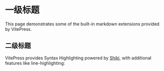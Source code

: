 # 一级标题

This page demonstrates some of the built-in markdown extensions provided by VitePress.

## 二级标题

VitePress provides Syntax Highlighting powered by [Shiki](https://github.com/shikijs/shiki), with additional features like line-highlighting:


